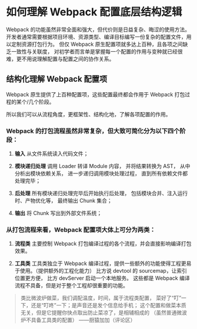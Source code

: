 # 如何理解 Webpack 配置底层结构逻辑

Webpack 的功能虽然非常全面和强大，但代价则是日益复杂、晦涩的使用方法。
开发者通常需要根据项目环境、资源类型、编译目标编写一份复杂的配置文件，用以定制资源打包行为。
但仅 Webpack 原生配置项就多达上百种，且各项之间缺乏一致性与关联度，
对初学者而言单是掌握每一个配置的作用与变种就已经很难，更不用说理解配置与配置之间的协作关系。

## 结构化理解 Webpack 配置项

Webpack 原生提供了上百种配置项，这些配置最终都会作用于 Webpack 打包过程的某个/几个阶段。

所以我们可以从流程角度，更框架性、结构化地，了解各项配置的作用。

### Webpack 的打包流程虽然非常复杂，但大致可简化分为以下四个阶段：

1. **输入**
   从文件系统读入代码文件；

2. **模块递归处理**
   调用 Loader 转译 Module 内容，
   并将结果转换为 AST，
   从中分析出模块依赖关系，
   进一步递归调用模块处理过程，
   直到所有依赖文件都处理完毕；

3. **后处理**
   所有模块递归处理完毕后开始执行后处理，
   包括模块合并、注入运行时、产物优化等，
   最终输出 Chunk 集合；

4. **输出**
   将 Chunk 写出到外部文件系统；

### 从打包流程来看，Webpack 配置项大体上可分为两类：

1. **流程类**
   主要控制 Webpack 打包编译过程的各个流程，并会直接影响编译打包效果。

2. **工具类**
   工具类独立于 Webpack 编译过程，提供一些额外的功能使得工程更易于使用。（提供额外的工程化能力）
   比方说 devtool 的 sourcemap，让索引位置更方便，
   比方 devServer 启动一个本地服务。
   这些都是 Webpack 编译流程不具备，但是对于整个工程却很重要的功能。

> 类比微波炉做菜，我们调配温度，时间，属于流程类配置，
> 菜好了“叮”一下，还是“叮咚”一下；是声音还是发个信息给手机；
> 这个配置和做菜本质无关，但是它提醒你快点取出防止菜凉了，是相辅相成的
>（虽然普通微波炉不具备工具类的配置）
> ——厨猿加加（评论区）

## 